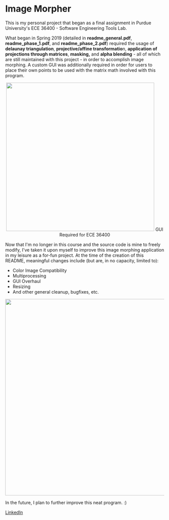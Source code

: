 # Image Morpher
This is my personal project that began as a final assignment in Purdue University's ECE 36400 - Software Engineering Tools Lab. 

What began in Spring 2019 (detailed in <b>readme_general.pdf</b>, <b>readme_phase_1.pdf</b>, and <b>readme_phase_2.pdf</b>) required the usage of <b>delaunay triangulation</b>, <b>projective/affine transformatio</b>n, <b>application of projections through matrices</b>, <b>masking,</b> and <b>alpha blending</b> - all of which are still maintained with this project - in order to accomplish image morphing. A custom GUI was additionally required in order for users to place their own points to be used with the matrix math involved with this program.

<p align="center">
  <img width="469" height="470" src="https://i.imgur.com/BJkzrfL.jpg">
  GUI Required for ECE 36400
</p>

Now that I'm no longer in this course and the source code is mine to freely modify, I've taken it upon myself to improve this image morphing application in my leisure as a for-fun project. At the time of the creation of this README, meaningful changes include (but are, in no capacity, limited to):

* Color Image Compatibility
* Multiprocessing
* GUI Overhaul
* Resizing
* And other general cleanup, bugfixes, etc.

<p align="center">
  <img width="632" height="622" src="https://i.imgur.com/mT0kTn9.jpg">
</p>

In the future, I plan to further improve this neat program. :)

[LinkedIn](https://www.linkedin.com/in/davidmilesdowd/)
